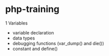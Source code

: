 # php-training

1 Variables
- variable declaration
- data types
- debugging functions (var_dump() and die())
- constant and define()